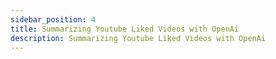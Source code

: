 ```yaml
---
sidebar_position: 4
title: Summarizing Youtube Liked Videos with OpenAi
description: Summarizing Youtube Liked Videos with OpenAi
---
```


